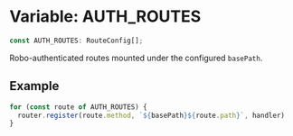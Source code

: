 # Variable: AUTH\_ROUTES

```ts
const AUTH_ROUTES: RouteConfig[];
```

Robo-authenticated routes mounted under the configured `basePath`.

## Example

```ts
for (const route of AUTH_ROUTES) {
  router.register(route.method, `${basePath}${route.path}`, handler)
}
```
